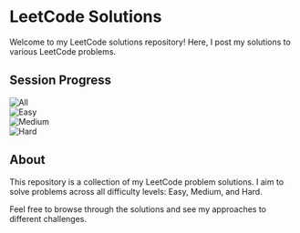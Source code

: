 # LeetCode Solutions

Welcome to my LeetCode solutions repository! Here, I post my solutions to various LeetCode problems.

## Session Progress

![All](https://img.shields.io/badge/All-4%2F3247-lightgrey)  
![Easy](https://img.shields.io/badge/Easy-3%2F817-brightgreen)  
![Medium](https://img.shields.io/badge/Medium-1%2F1704-yellow)  
![Hard](https://img.shields.io/badge/Hard-0%2F726-red)

## About
This repository is a collection of my LeetCode problem solutions. I aim to solve problems across all difficulty levels: Easy, Medium, and Hard. 

Feel free to browse through the solutions and see my approaches to different challenges.
